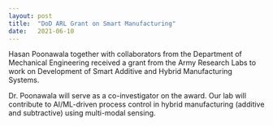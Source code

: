 ```yaml
---
layout: post
title:  "DoD ARL Grant on Smart Manufacturing"
date:   2021-06-10
---
```

Hasan Poonawala together with collaborators from the Department of Mechanical Engineering received a grant from the Army Research Labs to work on Development of Smart Additive and Hybrid Manufacturing Systems.

Dr. Poonawala will serve as a co-investigator on the award. Our lab will contribute to AI/ML-driven process control in hybrid manufacturing (additive and subtractive) using multi-modal sensing.
